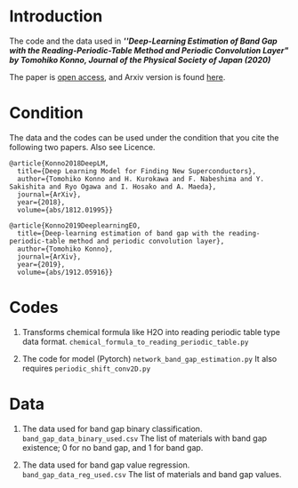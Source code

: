 # Introduction

The code and the data used in ***''Deep-Learning Estimation of Band Gap with the Reading-Periodic-Table Method and Periodic Convolution Layer" by Tomohiko Konno, Journal of the Physical Society of Japan (2020)***

The paper is [open access](), and Arxiv version is found [here](https://arxiv.org/abs/1912.05916).

# Condition
The data and the codes can be used under the condition that you cite the following two papers. Also see Licence.

```
@article{Konno2018DeepLM,
  title={Deep Learning Model for Finding New Superconductors},
  author={Tomohiko Konno and H. Kurokawa and F. Nabeshima and Y. Sakishita and Ryo Ogawa and I. Hosako and A. Maeda},
  journal={ArXiv},
  year={2018},
  volume={abs/1812.01995}}
```

``` 
@article{Konno2019DeeplearningEO,
  title={Deep-learning estimation of band gap with the reading-periodic-table method and periodic convolution layer},
  author={Tomohiko Konno},
  journal={ArXiv},
  year={2019},
  volume={abs/1912.05916}}
```



# Codes

1. Transforms chemical formula like H2O into reading periodic table type data format.
   ```chemical_formula_to_reading_periodic_table.py```


2. The code for model (Pytorch)
    ```network_band_gap_estimation.py```
It also requires `periodic_shift_conv2D.py`

# Data


1. The data used for band gap binary classification.
    ```band_gap_data_binary_used.csv```
    The list of materials with band gap existence; 0 for no band gap, and 1 for band gap.
   
1. The data used for band gap value regression.
    ```band_gap_data_reg_used.csv```
    The list of materials and band gap values.



